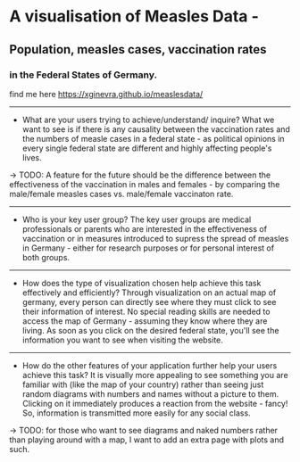 # A visualisation of Measles Data - 
## Population, measles cases, vaccination rates
### in the Federal States of Germany.
find me here https://xginevra.github.io/measlesdata/
 
------
- What are your users trying to achieve/understand/ inquire?
What we want to see is if there is any causality between the vaccination rates and 
the numbers of measle cases in a federal state - as political opinions in 
every single federal state are different and highly affecting people's lives.

-> TODO: A feature for the future should be the difference between the effectiveness 
of the vaccination in males and females - by comparing the male/female measles cases vs. 
male/female vaccinaton rate. 

-------
- Who is your key user group?
The key user groups are medical professionals or parents who are interested in the effectiveness of vaccination
or in measures introduced to supress the spread of measles in Germany - either for research purposes 
or for personal interest of both groups.

-----
- How does the type of visualization chosen help achieve this task effectively and efficiently?
Through visualization on an actual map of germany, every person can directly see
where they must click to see their information of interest. No special reading skills 
are needed to access the map of Germany - assuming they know where they are living. 
As soon as you click on the desired federal state, you'll see the information you want
to see when visiting the website. 

------
- How do the other features of your application further help your users achieve this task?
It is visually more appealing to see something you are familiar with (like the map of your country) rather than seeing just 
random diagrams with numbers and names without a picture to them. Clicking on it immediately produces a reaction from the website -
fancy! 
So, information is transmitted more easily for any social class.

-> TODO: for those who want to see diagrams and naked numbers rather than playing around with a map, I want to add an extra page with 
plots and such.


